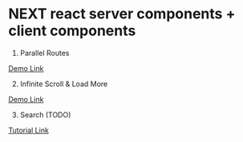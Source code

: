 # NEXT react server components + client components

1. Parallel Routes

[Demo Link](https://github.com/vercel/nextgram)

2. Infinite Scroll & Load More

[Demo Link](https://github.com/adrianhajdin/anime_vault)

3. Search (TODO)

[Tutorial Link](https://nextjs.org/learn/dashboard-app/adding-search-and-pagination)